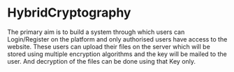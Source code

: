 # HybridCryptography
The primary aim is to build a system through which users can Login/Register on the platform and only authorised users have access to the website. These users can upload their files on the server which will be stored using multiple encryption algorithms and the key will be mailed to the user. And decryption of the files can be done using that Key only.
